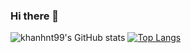 ### Hi there 👋
<!--
**khanhnt99/khanhnt99** is a ✨ _special_ ✨ repository because its `README.md` (this file) appears on your GitHub profile.

Here are some ideas to get you started:

- 🔭 I’m currently working on ...
- 🌱 I’m currently learning ...
- 👯 I’m looking to collaborate on ...
- 🤔 I’m looking for help with ...
- 💬 Ask me about ...
- 📫 How to reach me: ...
- 😄 Pronouns: ...
- ⚡ Fun fact: ...
-->

![khanhnt99's GitHub stats](https://github-readme-stats.vercel.app/api?username=khanhnt99&show_icons=true&theme=onedark)
[![Top Langs](https://github-readme-stats.vercel.app/api/top-langs/?username=khanhnt99&hide=javascript,html)](https://github.com/anuraghazra/github-readme-stats)
